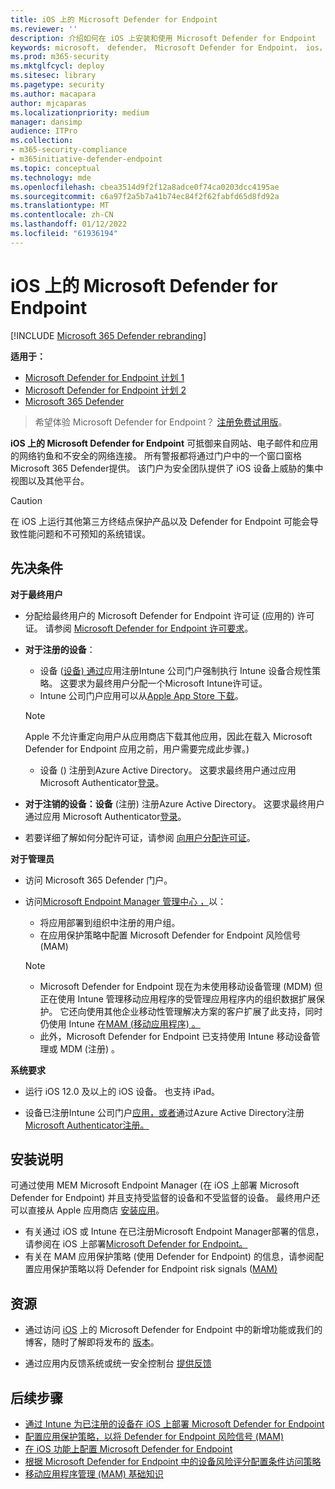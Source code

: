 ```yaml
---
title: iOS 上的 Microsoft Defender for Endpoint
ms.reviewer: ''
description: 介绍如何在 iOS 上安装和使用 Microsoft Defender for Endpoint
keywords: microsoft， defender， Microsoft Defender for Endpoint， ios， 概述， 安装， 部署， 卸载， intune
ms.prod: m365-security
ms.mktglfcycl: deploy
ms.sitesec: library
ms.pagetype: security
ms.author: macapara
author: mjcaparas
ms.localizationpriority: medium
manager: dansimp
audience: ITPro
ms.collection:
- m365-security-compliance
- m365initiative-defender-endpoint
ms.topic: conceptual
ms.technology: mde
ms.openlocfilehash: cbea3514d9f2f12a8adce0f74ca0203dcc4195ae
ms.sourcegitcommit: c6a97f2a5b7a41b74ec84f2f62fabfd65d8fd92a
ms.translationtype: MT
ms.contentlocale: zh-CN
ms.lasthandoff: 01/12/2022
ms.locfileid: "61936194"
---
```

# <a name="microsoft-defender-for-endpoint-on-ios"></a>iOS 上的 Microsoft Defender for Endpoint

[!INCLUDE [Microsoft 365 Defender rebranding](../../includes/microsoft-defender.md)]

**适用于：**
- [Microsoft Defender for Endpoint 计划 1](https://go.microsoft.com/fwlink/p/?linkid=2154037)
- [Microsoft Defender for Endpoint 计划 2](https://go.microsoft.com/fwlink/p/?linkid=2154037)
- [Microsoft 365 Defender](https://go.microsoft.com/fwlink/?linkid=2118804)

> 希望体验 Microsoft Defender for Endpoint？ [注册免费试用版](https://signup.microsoft.com/create-account/signup?products=7f379fee-c4f9-4278-b0a1-e4c8c2fcdf7e&ru=https://aka.ms/MDEp2OpenTrial?ocid=docs-wdatp-exposedapis-abovefoldlink)。

**iOS 上的 Microsoft Defender for Endpoint** 可抵御来自网站、电子邮件和应用的网络钓鱼和不安全的网络连接。 所有警报都将通过门户中的一个窗口窗格Microsoft 365 Defender提供。 该门户为安全团队提供了 iOS 设备上威胁的集中视图以及其他平台。

> [!CAUTION]
> 在 iOS 上运行其他第三方终结点保护产品以及 Defender for Endpoint 可能会导致性能问题和不可预知的系统错误。

## <a name="pre-requisites"></a>先决条件

**对于最终用户**

- 分配给最终用户的 Microsoft Defender for Endpoint 许可证 (应用的) 许可证。 请参阅 [Microsoft Defender for Endpoint 许可要求](/microsoft-365/security/defender-endpoint/minimum-requirements#licensing-requirements)。

- **对于注册的设备**：
    - 设备 ([设备) 通过](/mem/intune/user-help/enroll-your-device-in-intune-ios)应用注册Intune 公司门户强制执行 Intune 设备合规性策略。 这要求为最终用户分配一个Microsoft Intune许可证。
    - Intune 公司门户应用可以从[Apple App Store 下载](https://apps.apple.com/us/app/intune-company-portal/id719171358)。
    
    >[!NOTE]
    >Apple 不允许重定向用户从应用商店下载其他应用，因此在载入 Microsoft Defender for Endpoint 应用之前，用户需要完成此步骤。) 
    
    - 设备 () 注册到Azure Active Directory。 这要求最终用户通过应用 Microsoft Authenticator[登录](https://apps.apple.com/app/microsoft-authenticator/id983156458)。

- **对于注销的设备：设备** (注册) 注册Azure Active Directory。 这要求最终用户通过应用 Microsoft Authenticator[登录](https://apps.apple.com/app/microsoft-authenticator/id983156458)。

- 若要详细了解如何分配许可证，请参阅 [向用户分配许可证](/azure/active-directory/users-groups-roles/licensing-groups-assign)。

**对于管理员**

- 访问 Microsoft 365 Defender 门户。

- 访问[Microsoft Endpoint Manager 管理中心 ，](https://go.microsoft.com/fwlink/?linkid=2109431)以：
   - 将应用部署到组织中注册的用户组。
   - 在应用保护策略中配置 Microsoft Defender for Endpoint 风险信号 (MAM) 


    > [!NOTE]
    > - Microsoft Defender for Endpoint 现在为未使用移动设备管理 (MDM) 但正在使用 Intune 管理移动应用程序的受管理应用程序内的组织数据扩展保护。 它还向使用其他企业移动性管理解决方案的客户扩展了此支持，同时仍使用 Intune 在[MAM (移动应用程序) 。 ](/mem/intune/apps/mam-faq)
    > - 此外，Microsoft Defender for Endpoint 已支持使用 Intune 移动设备管理或 MDM (注册) 。  

**系统要求**

- 运行 iOS 12.0 及以上的 iOS 设备。 也支持 iPad。

- 设备已注册Intune 公司门户[应用，或者](https://apps.apple.com/us/app/intune-company-portal/id719171358)通过Azure Active Directory注册[Microsoft Authenticator注册。](https://apps.apple.com/app/microsoft-authenticator/id983156458)

## <a name="installation-instructions"></a>安装说明

可通过使用 MEM Microsoft Endpoint Manager (在 iOS 上部署 Microsoft Defender for Endpoint) 并且支持受监督的设备和不受监督的设备。 最终用户还可以直接从 Apple 应用商店 [安装应用](https://aka.ms/mdatpiosappstore)。

- 有关通过 iOS 或 Intune 在已注册Microsoft Endpoint Manager部署的信息，请参阅在 iOS 上部署[Microsoft Defender for Endpoint。](ios-install.md)
- 有关在 MAM 应用保护策略 (使用 Defender for Endpoint) 的信息，请参阅配置应用保护策略以将 Defender for Endpoint risk signals ([MAM) ](ios-install-unmanaged.md)

## <a name="resources"></a>资源

- 通过访问 [iOS](ios-whatsnew.md) 上的 Microsoft Defender for Endpoint 中的新增功能或我们的博客，随时了解即将发布的 [版本](https://techcommunity.microsoft.com/t5/microsoft-defender-atp/bg-p/MicrosoftDefenderATPBlog/label-name/iOS)。

- 通过应用内反馈系统或统一安全控制台 [提供反馈](https://security.microsoft.com)

## <a name="next-steps"></a>后续步骤

- [通过 Intune 为已注册的设备在 iOS 上部署 Microsoft Defender for Endpoint](ios-install.md)
- [配置应用保护策略，以将 Defender for Endpoint 风险信号 (MAM) ](ios-install-unmanaged.md)
- [在 iOS 功能上配置 Microsoft Defender for Endpoint](ios-configure-features.md)
- [根据 Microsoft Defender for Endpoint 中的设备风险评分配置条件访问策略](ios-configure-features.md#conditional-access-with-defender-for-endpoint-on-ios)
- [移动应用程序管理 (MAM) 基础知识](/mem/intune/apps/app-management#mobile-application-management-mam-basics)

